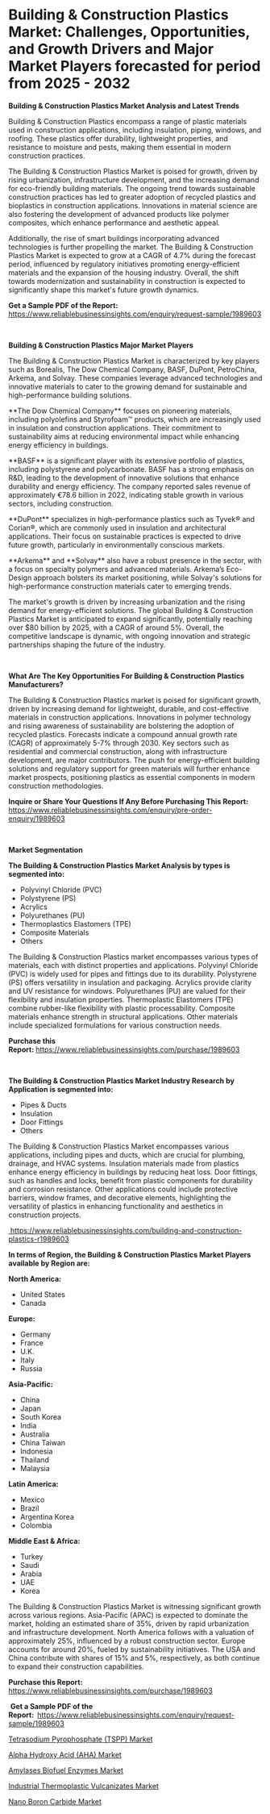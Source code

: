 <p><h1>Building & Construction Plastics Market: Challenges, Opportunities, and Growth Drivers and Major Market Players forecasted for period from 2025 - 2032</h1></p><p><strong>Building & Construction Plastics Market Analysis and Latest Trends</strong></p>
<p><p>Building & Construction Plastics encompass a range of plastic materials used in construction applications, including insulation, piping, windows, and roofing. These plastics offer durability, lightweight properties, and resistance to moisture and pests, making them essential in modern construction practices.</p><p>The Building & Construction Plastics Market is poised for growth, driven by rising urbanization, infrastructure development, and the increasing demand for eco-friendly building materials. The ongoing trend towards sustainable construction practices has led to greater adoption of recycled plastics and bioplastics in construction applications. Innovations in material science are also fostering the development of advanced products like polymer composites, which enhance performance and aesthetic appeal.</p><p>Additionally, the rise of smart buildings incorporating advanced technologies is further propelling the market. The Building & Construction Plastics Market is expected to grow at a CAGR of 4.7% during the forecast period, influenced by regulatory initiatives promoting energy-efficient materials and the expansion of the housing industry. Overall, the shift towards modernization and sustainability in construction is expected to significantly shape this market's future growth dynamics.</p></p>
<p><strong>Get a Sample PDF of the Report:&nbsp;</strong> <a href="https://www.reliablebusinessinsights.com/enquiry/request-sample/1989603?utm_campaign=84&utm_medium=2&utm_source=Github&utm_content=ia&utm_term=03042025&utm_id=building-construction-plastics">https://www.reliablebusinessinsights.com/enquiry/request-sample/1989603</a></p>
<p>&nbsp;</p>
<p><strong>Building & Construction Plastics Major Market Players</strong></p>
<p><p>The Building & Construction Plastics Market is characterized by key players such as Borealis, The Dow Chemical Company, BASF, DuPont, PetroChina, Arkema, and Solvay. These companies leverage advanced technologies and innovative materials to cater to the growing demand for sustainable and high-performance building solutions.</p><p>**The Dow Chemical Company** focuses on pioneering materials, including polyolefins and Styrofoam™ products, which are increasingly used in insulation and construction applications. Their commitment to sustainability aims at reducing environmental impact while enhancing energy efficiency in buildings.</p><p>**BASF** is a significant player with its extensive portfolio of plastics, including polystyrene and polycarbonate. BASF has a strong emphasis on R&D, leading to the development of innovative solutions that enhance durability and energy efficiency. The company reported sales revenue of approximately €78.6 billion in 2022, indicating stable growth in various sectors, including construction.</p><p>**DuPont** specializes in high-performance plastics such as Tyvek® and Corian®, which are commonly used in insulation and architectural applications. Their focus on sustainable practices is expected to drive future growth, particularly in environmentally conscious markets.</p><p>**Arkema** and **Solvay** also have a robust presence in the sector, with a focus on specialty polymers and advanced materials. Arkema’s Eco-Design approach bolsters its market positioning, while Solvay's solutions for high-performance construction materials cater to emerging trends.</p><p>The market's growth is driven by increasing urbanization and the rising demand for energy-efficient solutions. The global Building & Construction Plastics Market is anticipated to expand significantly, potentially reaching over $80 billion by 2025, with a CAGR of around 5%. Overall, the competitive landscape is dynamic, with ongoing innovation and strategic partnerships shaping the future of the industry.</p></p>
<p>&nbsp;</p>
<p><strong>What Are The Key Opportunities For Building & Construction Plastics Manufacturers?</strong></p>
<p><p>The Building & Construction Plastics market is poised for significant growth, driven by increasing demand for lightweight, durable, and cost-effective materials in construction applications. Innovations in polymer technology and rising awareness of sustainability are bolstering the adoption of recycled plastics. Forecasts indicate a compound annual growth rate (CAGR) of approximately 5-7% through 2030. Key sectors such as residential and commercial construction, along with infrastructure development, are major contributors. The push for energy-efficient building solutions and regulatory support for green materials will further enhance market prospects, positioning plastics as essential components in modern construction methodologies.</p></p>
<p><strong>Inquire or Share Your Questions If Any Before Purchasing This Report:</strong> <a href="https://www.reliablebusinessinsights.com/enquiry/pre-order-enquiry/1989603?utm_campaign=84&utm_medium=2&utm_source=Github&utm_content=ia&utm_term=03042025&utm_id=building-construction-plastics">https://www.reliablebusinessinsights.com/enquiry/pre-order-enquiry/1989603</a></p>
<p>&nbsp;</p>
<p><strong>Market Segmentation</strong></p>
<p><strong>The Building & Construction Plastics Market Analysis by types is segmented into:</strong></p>
<p><ul><li>Polyvinyl Chloride (PVC)</li><li>Polystyrene (PS)</li><li>Acrylics</li><li>Polyurethanes (PU)</li><li>Thermoplastics Elastomers (TPE)</li><li>Composite Materials</li><li>Others</li></ul></p>
<p><p>The Building & Construction Plastics market encompasses various types of materials, each with distinct properties and applications. Polyvinyl Chloride (PVC) is widely used for pipes and fittings due to its durability. Polystyrene (PS) offers versatility in insulation and packaging. Acrylics provide clarity and UV resistance for windows. Polyurethanes (PU) are valued for their flexibility and insulation properties. Thermoplastic Elastomers (TPE) combine rubber-like flexibility with plastic processability. Composite materials enhance strength in structural applications. Other materials include specialized formulations for various construction needs.</p></p>
<p><strong>Purchase this Report:&nbsp;</strong><a href="https://www.reliablebusinessinsights.com/purchase/1989603?utm_campaign=84&utm_medium=2&utm_source=Github&utm_content=ia&utm_term=03042025&utm_id=building-construction-plastics">https://www.reliablebusinessinsights.com/purchase/1989603</a></p>
<p>&nbsp;</p>
<p><strong>The Building & Construction Plastics Market Industry Research by Application is segmented into:</strong></p>
<p><ul><li>Pipes & Ducts</li><li>Insulation</li><li>Door Fittings</li><li>Others</li></ul></p>
<p><p>The Building & Construction Plastics Market encompasses various applications, including pipes and ducts, which are crucial for plumbing, drainage, and HVAC systems. Insulation materials made from plastics enhance energy efficiency in buildings by reducing heat loss. Door fittings, such as handles and locks, benefit from plastic components for durability and corrosion resistance. Other applications could include protective barriers, window frames, and decorative elements, highlighting the versatility of plastics in enhancing functionality and aesthetics in construction projects.</p></p>
<p><a href="https://www.reliablebusinessinsights.com/building-and-construction-plastics-r1989603?utm_campaign=84&utm_medium=2&utm_source=Github&utm_content=ia&utm_term=03042025&utm_id=building-construction-plastics">&nbsp;https://www.reliablebusinessinsights.com/building-and-construction-plastics-r1989603</a></p>
<p><strong>In terms of Region, the Building & Construction Plastics Market Players available by Region are:</strong></p>
<p>
    <p> <strong> North America: </strong>
        <ul>
            <li>United States</li>
            <li>Canada</li>
        </ul>
        </p> 
    <p> <strong> Europe: </strong>
        <ul>
            <li>Germany</li>
            <li>France</li>
            <li>U.K.</li>
            <li>Italy</li>
            <li>Russia</li>
        </ul>
        </p> 
    <p> <strong> Asia-Pacific: </strong>
        <ul>
            <li>China</li>
            <li>Japan</li>
            <li>South Korea</li>
            <li>India</li>
            <li>Australia</li>
            <li>China Taiwan</li>
            <li>Indonesia</li>
            <li>Thailand</li>
            <li>Malaysia</li>
        </ul>
        </p> 
    <p> <strong> Latin America: </strong>
        <ul>
            <li>Mexico</li>
            <li>Brazil</li>
            <li>Argentina Korea</li>
            <li>Colombia</li>
        </ul>
        </p> 
    <p> <strong> Middle East & Africa: </strong>
        <ul>
            <li>Turkey</li>
            <li>Saudi</li>
            <li>Arabia</li>
            <li>UAE</li>
            <li>Korea</li>
        </ul>
    </p>
    </p>
<p><p>The Building & Construction Plastics Market is witnessing significant growth across various regions. Asia-Pacific (APAC) is expected to dominate the market, holding an estimated share of 35%, driven by rapid urbanization and infrastructure development. North America follows with a valuation of approximately 25%, influenced by a robust construction sector. Europe accounts for around 20%, fueled by sustainability initiatives. The USA and China contribute with shares of 15% and 5%, respectively, as both continue to expand their construction capabilities.</p></p>
<p><strong>Purchase this Report: </strong><a href="https://www.reliablebusinessinsights.com/purchase/1989603?utm_campaign=84&utm_medium=2&utm_source=Github&utm_content=ia&utm_term=03042025&utm_id=building-construction-plastics">https://www.reliablebusinessinsights.com/purchase/1989603</a></p>
<p>&nbsp;<strong>Get a Sample PDF of the Report:&nbsp;&nbsp;</strong><a href="https://www.reliablebusinessinsights.com/enquiry/request-sample/1989603?utm_campaign=84&utm_medium=2&utm_source=Github&utm_content=ia&utm_term=03042025&utm_id=building-construction-plastics">https://www.reliablebusinessinsights.com/enquiry/request-sample/1989603</a></p>
<p><strong></strong></p>
<p><p><a href="https://github.com/gilerzelko7a/Market-Research-Report-List-1/blob/main/tetrasodium-pyrophosphate-tspp-market.md?utm_campaign=84&utm_medium=2&utm_source=Github&utm_content=ia&utm_term=03042025&utm_id=building-construction-plastics">Tetrasodium Pyrophosphate (TSPP) Market</a></p><p><a href="https://github.com/ummulmzu/Market-Research-Report-List-1/blob/main/alpha-hydroxy-acid-aha-market.md?utm_campaign=84&utm_medium=2&utm_source=Github&utm_content=ia&utm_term=03042025&utm_id=building-construction-plastics">Alpha Hydroxy Acid (AHA) Market</a></p><p><a href="https://github.com/sentoljinqiu/Market-Research-Report-List-1/blob/main/amylases-biofuel-enzymes-market.md?utm_campaign=84&utm_medium=2&utm_source=Github&utm_content=ia&utm_term=03042025&utm_id=building-construction-plastics">Amylases Biofuel Enzymes Market</a></p><p><a href="https://github.com/kecixayaab/Market-Research-Report-List-1/blob/main/industrial-thermoplastic-vulcanizates-market.md?utm_campaign=84&utm_medium=2&utm_source=Github&utm_content=ia&utm_term=03042025&utm_id=building-construction-plastics">Industrial Thermoplastic Vulcanizates Market</a></p><p><a href="https://github.com/nwokechock6s/Market-Research-Report-List-1/blob/main/nano-boron-carbide-market.md?utm_campaign=84&utm_medium=2&utm_source=Github&utm_content=ia&utm_term=03042025&utm_id=building-construction-plastics">Nano Boron Carbide Market</a></p></p>
